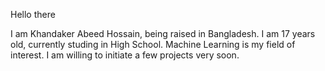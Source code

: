 Hello there
 
I am Khandaker Abeed Hossain, being raised in Bangladesh. I am 17 years old, currently studing in High School.
Machine Learning is my field of interest. I am willing to initiate a few projects very soon.



